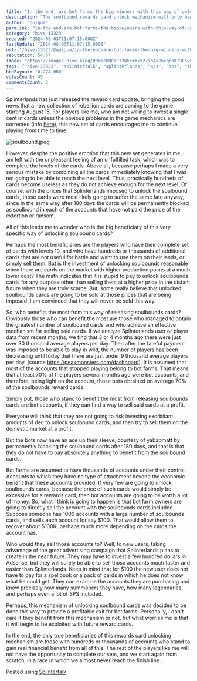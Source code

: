 ```yaml
---
title: "In the end, are bot farms the big winners with this way of unlocking soulbounds cards?"
description: "The soulbound rewards card unlock mechanism will only benefit bot farms and create a new way to exploit Splinterlands"
author: "quigua"
permlink: "in-the-end-are-bot-farms-the-big-winners-with-this-way-of-unlocking-soulbounds-cards"
category: "hive-13323"
created: "2024-08-03T11:07:15.000Z"
lastUpdate: "2024-08-03T11:07:15.000Z"
url: "/hive-13323/@quigua/in-the-end-are-bot-farms-the-big-winners-with-this-way-of-unlocking-soulbounds-cards"
reputation: 54.67
image: "https://images.hive.blog/DQmacUQCgCT2NkcmXkY27ib4s2oeqroK73FsvLihZLuXRrB/soulbound.jpeg"
tags: ["hive-13323", "splintertalk", "splinterlands", "sps", "spt", "thgaming", "blockchaingaming", "p2e", "game"]
hbdPayout: "0.274 HBD"
votesCount: 45
commentsCount: 2
---
```


Splinterlands has just released the reward card update, bringing the good news that a new collection of rebellion cards are coming to the game starting August 15. 
For players like me, who am not willing to invest a single cent in cards unless the obvious problems in the game mechanics are corrected (info [here](https://hive.blog/hive-13323/@quigua/splinterlands-is-broken-a-simple-proposal-to-fix-everything)), this new set of cards encourages me to continue playing from time to time. 

![soulbound.jpeg](https://images.hive.blog/DQmacUQCgCT2NkcmXkY27ib4s2oeqroK73FsvLihZLuXRrB/soulbound.jpeg)

However, despite the positive emotion that this new set generates in me, I am left with the unpleasant feeling of an unfulfilled task, which was to complete the levels of the cards. Above all, because perhaps I made a very serious mistake by combining all the cards immediately knowing that I was not going to be able to reach the next level. Thus, practically hundreds of cards become useless as they do not achieve enough for the next level. 
Of course, with the prices that Splinterlands imposed to unlock the soulbound cards, those cards were most likely going to suffer the same fate anyway, since in the same way after 180 days the cards will be permanently blocked as soulbound in each of the accounts that have not paid the price of the extortion or ransom.

All of this leads me to wonder who is the big beneficiary of this very specific way of unlocking soulbound cards?

Perhaps the most beneficiaries are the players who have their complete set of cards with levels 10, and who have hundreds or thousands of additional cards that are not useful for battle and want to use them on their lands, or simply sell them. 
But is the investment of unlocking soulbounds reasonable when there are cards on the market with higher production points at a much lower cost? The math indicates that it is stupid to pay to unlock soulbounds cards for any purpose other than selling them at a higher price in the distant future when they are truly scarce. 
But, some really believe that unlocked soulbounds cards are going to be sold at those prices that are being imposed. I am convinced that they will never be sold this way.

So, who benefits the most from this way of releasing soulbounds cards?
Obviously those who can benefit the most are those who managed to obtain the greatest number of soulbound cards and who achieve an effective mechanism for selling said cards. If we analyze Splinterlands user or player data from recent months, we find that 3 or 4 months ago there were just over 30 thousand average players per day. Then after the fateful payment was imposed to be able to play in wild, the number of players has been decreasing until today that there are just under 9 thousand average players per day. (source https://peakmonsters.com/dashboard). It is assumed that most of the accounts that stopped playing belong to bot farms. That means that at least 70% of the players several months ago were bot accounts, and therefore, being light on the account, those bots obtained on average 70% of the soulbounds reward cards. 

Simply put, those who stand to benefit the most from releasing soulbounds cards are bot accounts, if they can find a way to sell said cards at a profit. 

Everyone will think that they are not going to risk investing exorbitant amounts of dec to unlock soulbound cards, and then try to sell them on the domestic market at a profit.

But the bots now have an ace up their sleeve, courtesy of yabapmatt by permanently blocking the soulbound cards after 180 days, and that is that they do not have to pay absolutely anything to benefit from the soulbound cards. 

Bot farms are assumed to have thousands of accounts under their control. Accounts to which they have no type of attachment beyond the economic benefit that these accounts provided. 
If very few are going to unlock soulbounds cards, because the price of such cards would simply be excessive for a rewards card, then bot accounts are going to be worth a lot of money. 
So, what I think is going to happen is that bot farm owners are going to directly sell the account with the soulbounds cards included. Suppose someone has 1000 accounts with a large number of soulbounds cards, and sells each account for say $100. That would allow them to recover about $100K, perhaps much more depending on the cards the account has. 

Who would they sell those accounts to? Well, to new users, taking advantage of the great advertising campaign that Splinterlands plans to create in the near future. They may have to invest a few hundred dollars in Adsense, but they will surely be able to sell those accounts much faster and easier than Splinterlands.
Keep in mind that for $100 the new user does not have to pay for a spellbook or a pack of cards in which he does not know what he could get. They can examine the accounts they are purchasing and know precisely how many summoners they have, how many legendaries, and perhaps even a lot of SPS included.

Perhaps, this mechanism of unlocking soulbound cards was decided to be done this way to provide a profitable exit for bot farms. Personally, I don't care if they benefit from this mechanism or not, but what worries me is that it will begin to be exploited with future reward cards. 

In the end, the only true beneficiaries of this rewards card unlocking mechanism are those with hundreds or thousands of accounts who stand to gain real financial benefit from all of this. The rest of the players like me will not have the opportunity to complete our sets, and we start again from scratch, in a race in which we almost never reach the finish line.

Posted using [Splintertalk](https://www.splintertalk.io/@quigua/in-the-end-are-bot-farms-the-big-winners-with-this-way-of-unlocking-soulbounds-cards)
